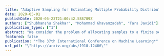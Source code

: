 ```yaml
---
title: "Adaptive Sampling for Estimating Multiple Probability Distributions"
date: 2020-05-01
publishDate: 2020-06-23T21:00:42.588709Z
authors: ["Shubhanshu Shekhar", "Mohammad Ghavamzadeh", "Tara Javidi"]
publication_types: ["1"]
abstract: "We consider the problem of allocating samples to a finite set of discrete distributions in order to learn them uniformly well in terms of four common distance measures: ℓ22, ℓ1, f-divergence, and separation distance. To present a unified treatment of these distances, we first propose a general optimistic tracking algorithm and analyze its sample allocation performance w.r.t.~an oracle. We then instantiate this algorithm for the four distance measures and derive bounds on the regret of their resulting allocation schemes. We verify our theoretical findings through some experiments. Finally, we show that the techniques developed in the paper can be easily extended to the related setting of minimizing the average error (in terms of the four distances) in learning a set of distributions."
featured: false
publication: "*The 37th International Conference on Machine Learning*"
url_pdf: "\"https://arxiv.org/abs/1910.12406\""
---
```


